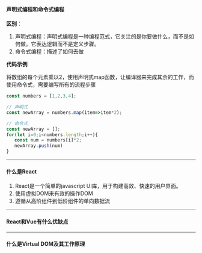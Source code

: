#### 声明式编程和命令式编程

**区别**：
1. 声明式编程：声明式编程是一种编程范式，它关注的是你要做什么，而不是如何做。它表达逻辑而不是定义步骤。
2. 命令式编程：描述了如何去做


**代码示例**

将数组的每个元素乘以2，使用声明式map函数，让编译器来完成其余的工作，而使用命令式，需要编写所有的流程步骤
```javascript
const numbers = [1,2,3,4];

// 声明式
const newArray = numbers.map(item=>item*2);

// 命令式
const newArray = [];
for(let i=0;i<numbers.length;i++){
   const num = numbers[i]*2;
   newArray.push(num) 
}
```

---

#### 什么是React

1. React是一个简单的javascript UI库，用于构建高效、快速的用户界面。
2. 使用虚拟DOM来有效的操作DOM
3. 遵循从高阶组件到低阶组件的单向数据流

---

#### React和Vue有什么优缺点

---

#### 什么是Virtual DOM及其工作原理
